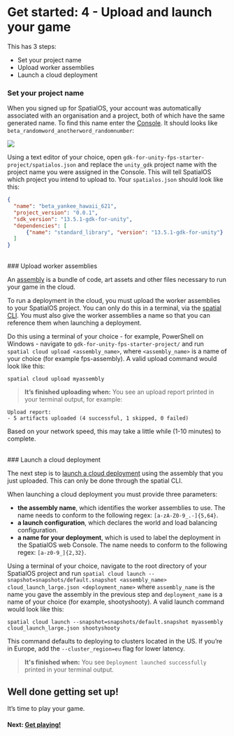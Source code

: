 # Get started: 4 - Upload and launch your game

This has 3 steps:

* Set your project name
* Upload worker assemblies
* Launch a cloud deployment


### Set your project name

When you signed up for SpatialOS, your account was automatically associated with an organisation and a project, both of which have the same generated name. To find this name enter the [Console](https://console.improbable.io/projects). It should looks like `beta_randomword_anotherword_randomnumber`:

<img src="{{assetRoot}}assets/project-page.png" style="margin: 0 auto; display: block;" />

Using a text editor of your choice, open `gdk-for-unity-fps-starter-project/spatialos.json` and replace the `unity_gdk` project name with the project name you were assigned in the Console. This will tell SpatialOS which project you intend to upload to. Your `spatialos.json` should look like this:

```json
{
  "name": "beta_yankee_hawaii_621",
  "project_version": "0.0.1",
  "sdk_version": "13.5.1-gdk-for-unity",
  "dependencies": [
      {"name": "standard_library", "version": "13.5.1-gdk-for-unity"}
  ]
}
```

<br/>
### Upload worker assemblies

An [assembly](https://docs.improbable.io/reference/latest/shared/glossary#assembly) is a bundle of code, art assets and other files necessary to run your game in the cloud.

To run a deployment in the cloud, you must upload the worker assemblies to your SpatialOS project. You can only do this in a terminal, via the [spatial CLI](https://docs.improbable.io/reference/latest/shared/glossary#the-spatial-command-line-tool-cli). You must also give the worker assemblies a name so that you can reference them when launching a deployment.

Do this using a terminal of your choice - for example, PowerShell on Windows - navigate to `gdk-for-unity-fps-starter-project/` and run `spatial cloud upload <assembly_name>`, where `<assembly_name>` is a name of your choice (for example fps-assembly). A valid upload command would look like this:
```
spatial cloud upload myassembly
```

> **It’s finished uploading when:** You see an upload report printed in your terminal output, for example:
```
Upload report:
- 5 artifacts uploaded (4 successful, 1 skipped, 0 failed)
```

Based on your network speed, this may take a little while (1-10 minutes) to complete.

<br/>
### Launch a cloud deployment

The next step is to [launch a cloud deployment](https://docs.improbable.io/reference/latest/shared/deploy/deploy-cloud#5-deploy-the-project) using the assembly that you just uploaded. This can only be done through the spatial CLI.

When launching a cloud deployment you must provide three parameters:

* **the assembly name**, which identifies the worker assemblies to use. The name needs to conform to the following regex: `[a-zA-Z0-9_.-]{5,64}`.
* **a launch configuration**, which declares the world and load balancing configuration.
* **a name for your deployment**, which is used to label the deployment in the SpatialOS web Console. The name needs to conform to the following regex: `[a-z0-9_]{2,32}`.

Using a terminal of your choice, navigate to the root directory of your SpatialOS project and run `spatial cloud launch --snapshot=snapshots/default.snapshot <assembly_name> cloud_launch_large.json <deployment_name>` where `assembly_name` is the name you gave the assembly in the previous step and `deployment_name` is a name of your choice (for example, shootyshooty). A valid launch command would look like this:
```
spatial cloud launch --snapshot=snapshots/default.snapshot myassembly cloud_launch_large.json shootyshooty
```

This command defaults to deploying to clusters located in the US. If you’re in Europe, add the `--cluster_region=eu` flag for lower latency.

> **It's finished when:** You see `Deployment launched successfully` printed in your terminal output.

## Well done getting set up!
It’s time to play your game.

#### Next: [Get playing!]({{urlRoot}}/content/get-started/get-playing.md)

